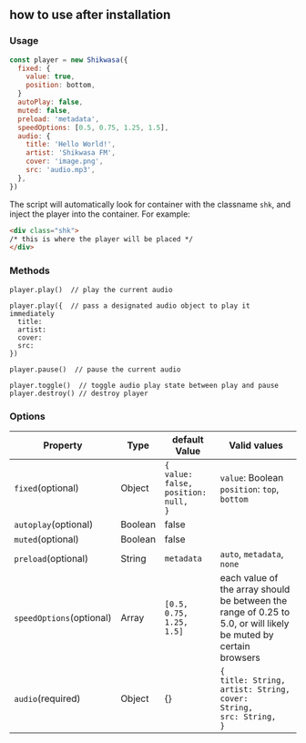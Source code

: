 ## how to use after installation

### Usage

```javascript
const player = new Shikwasa({
  fixed: {
    value: true,
    position: bottom,
  }
  autoPlay: false,
  muted: false,
  preload: 'metadata', 
  speedOptions: [0.5, 0.75, 1.25, 1.5],
  audio: {
    title: 'Hello World!',
    artist: 'Shikwasa FM',
    cover: 'image.png',
    src: 'audio.mp3',
  },
})
```

The script will automatically look for container with the classname `shk`, and inject the player into the container. For example:

```html
<div class="shk">
/* this is where the player will be placed */
</div>
```

### Methods

```
player.play()  // play the current audio

player.play({  // pass a designated audio object to play it immediately
  title: 
  artist:
  cover:
  src:
})

player.pause()  // pause the current audio

player.toggle()  // toggle audio play state between play and pause
player.destroy() // destroy player
```

### Options

| Property                 | Type    | default Value                                           | Valid values                                                                                                     |
|--------------------------|---------|---------------------------------------------------------|------------------------------------------------------------------------------------------------------------------|
| `fixed`(optional)        | Object  | <code>{<br>value: false,<br>position: null,<br>}</code> | `value`: Boolean<br>`position`: `top`, `bottom`                                                                  |
| `autoplay`(optional)     | Boolean | false                                                   |                                                                                                                  |
| `muted`(optional)        | Boolean | false                                                   |                                                                                                                  |
| `preload`(optional)      | String  | `metadata`                                              | `auto`, `metadata`, `none`                                                                                       |
| `speedOptions`(optional) | Array   | `[0.5, 0.75, 1.25, 1.5]`                                | each value of the array should be between the range of 0.25 to 5.0, or will likely be muted by certain browsers  |
| `audio`(required)        | Object  | {}                                                      | <code>{<br>title: String,<br>artist: String,<br>cover: String,<br>src: String,<br>}</code>                       |




